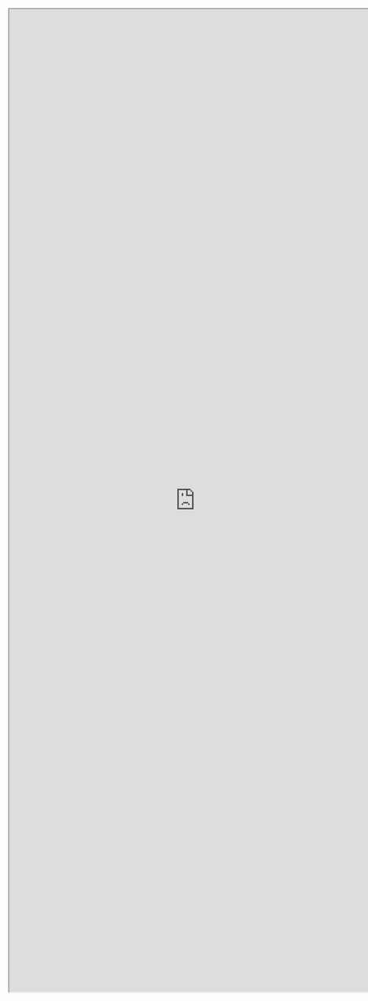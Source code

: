 <iframe src="http://mp.weixin.qq.com/s?__biz=MzA5OTk4MDEzNw==&mid=214548265&idx=1&sn=4b155257d055ccaab0b82f5a4fd63a22#rd" width="755" height="2000" scrolling="yes" />